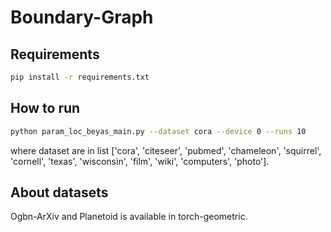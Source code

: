 # Boundary-Graph

## Requirements

```bash
pip install -r requirements.txt
```

## How to run
```bash
python param_loc_beyas_main.py --dataset cora --device 0 --runs 10
```

where dataset are in list ['cora', 'citeseer', 'pubmed', 'chameleon', 'squirrel', 'cornell', 'texas', 'wisconsin', 'film', 'wiki', 'computers', 'photo'].

## About datasets
Ogbn-ArXiv and Planetoid is available in torch-geometric.
